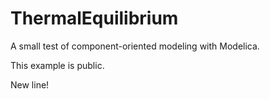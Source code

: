 ThermalEquilibrium
==================

A small test of component-oriented modeling with Modelica.

This example is public.

New line!
